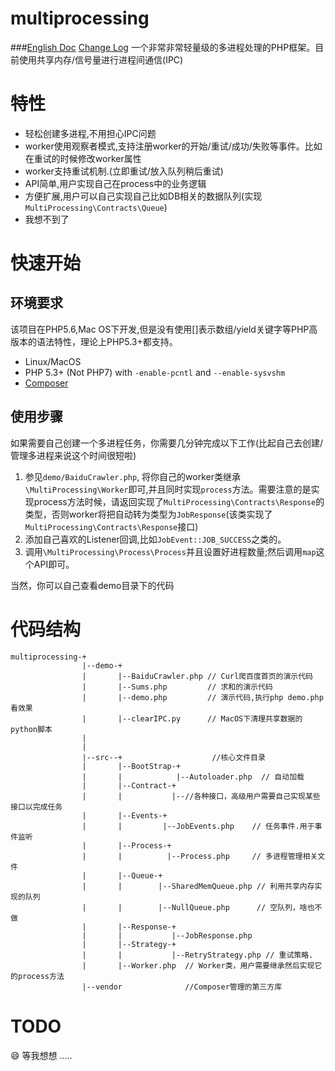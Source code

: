 # multiprocessing

###[English Doc](./README_EN.md) [Change Log](./CHANGELOG.md)
一个非常非常轻量级的多进程处理的PHP框架。目前使用共享内存/信号量进行进程间通信(IPC)

# 特性

- 轻松创建多进程,不用担心IPC问题
- worker使用观察者模式,支持注册worker的开始/重试/成功/失败等事件。比如在重试的时候修改worker属性
- worker支持重试机制.(立即重试/放入队列稍后重试)
- API简单,用户实现自己在process中的业务逻辑
- 方便扩展,用户可以自己实现自己比如DB相关的数据队列(实现`MultiProcessing\Contracts\Queue`)
- 我想不到了

# 快速开始

## 环境要求

该项目在PHP5.6,Mac OS下开发,但是没有使用[]表示数组/yield关键字等PHP高版本的语法特性，理论上PHP5.3+都支持。

- Linux/MacOS
- PHP 5.3+ (Not PHP7) with `-enable-pcntl` and `--enable-sysvshm`
- [Composer](https://getcomposer.org/)

## 使用步骤

如果需要自己创建一个多进程任务，你需要几分钟完成以下工作(比起自己去创建/管理多进程来说这个时间很短啦)

1. 参见`demo/BaiduCrawler.php`, 将你自己的worker类继承`\MultiProcessing\Worker`即可,并且同时实现`process`方法。需要注意的是实现process方法时候，请返回实现了`MultiProcessing\Contracts\Response`的类型，否则worker将把自动转为类型为`JobResponse`(该类实现了`MultiProcessing\Contracts\Response`接口)
2. 添加自己喜欢的Listener回调,比如`JobEvent::JOB_SUCCESS`之类的。
3. 调用`\MultiProcessing\Process\Process`并且设置好进程数量;然后调用`map`这个API即可。

当然，你可以自己查看demo目录下的代码



# 代码结构

```
multiprocessing-+
                |--demo-+
                |       |--BaiduCrawler.php // Curl爬百度首页的演示代码
                |       |--Sums.php         // 求和的演示代码
        		|       |--demo.php         // 演示代码,执行php demo.php 看效果
                |       |--clearIPC.py      // MacOS下清理共享数据的python脚本
                |
                |
                |--src--+                    //核心文件目录
                |       |--BootStrap-+
                |       |            |--Autoloader.php  // 自动加载
                |       |--Contract-+
                |       |           |--//各种接口，高级用户需要自己实现某些接口以完成任务
                |       |--Events-+
                |       |		  |--JobEvents.php    // 任务事件.用于事件监听
                |       |--Process-+
                |       |          |--Process.php     // 多进程管理相关文件
                |       |--Queue-+
                | 		|		 |--SharedMemQueue.php // 利用共享内存实现的队列
                |       |     	 |--NullQueue.php      // 空队列，啥也不做
                |		|--Response-+
                |       |           |--JobResponse.php
                |       |--Strategy-+
                |       |           |--RetryStrategy.php // 重试策略.
                |       |--Worker.php  // Worker类，用户需要继承然后实现它的process方法
                |--vendor              //Composer管理的第三方库
```



# TODO

:smile: 等我想想 …..
